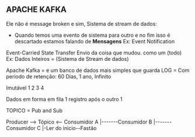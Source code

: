 ## APACHE KAFKA
Ele não é message broken e sim,
Sistema de stream de dados:


- Quando temos uma evento de sistema para
outro e no fim isso é descartado
estamos falando de **Mensagens**
Ex: Event Notification

Event-Carried State Transfer
Envio da coisa que mudou. como um (todo)
Ex: Dados Inteiros = (Sistema de Stream de dados)

Apache Kafka = e um banco de dados mais 
simples que guarda LOG = Com periodo de retenção: 60 Dias, 1 ano, Infinito

Imutável
1 2 3 4

Dados em forma em fila
1 registro após o outro 1

TOPICO = Pub and Sub

Producer --> Tópico <-- Consumidor A
                |-------Consumidor B
                |-------Consumidor C
                |-Ler do inicio--Fastão